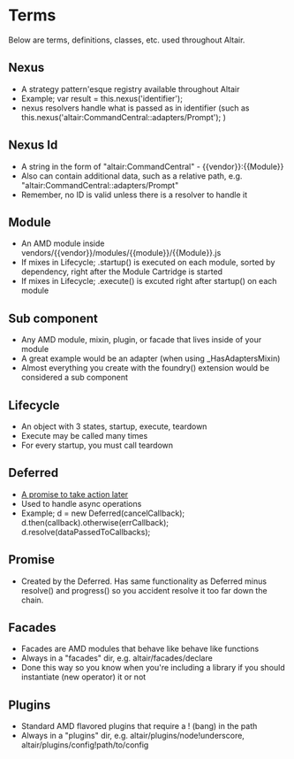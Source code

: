 # Terms

Below are terms, definitions, classes, etc. used throughout Altair.

## Nexus
- A strategy pattern'esque registry available throughout Altair
- Example; var result = this.nexus('identifier');
- nexus resolvers handle what is passed as in identifier (such as this.nexus('altair:CommandCentral::adapters/Prompt'); )

## Nexus Id
- A string in the form of "altair:CommandCentral" - {{vendor}}:{{Module}}
- Also can contain additional data, such as a relative path, e.g. "altair:CommandCentral::adapters/Prompt"
- Remember, no ID is valid unless there is a resolver to handle it

## Module
- An AMD module inside vendors/{{vendor}}/modules/{{module}}/{{Module}}.js
- If mixes in Lifecycle; .startup() is executed on each module, sorted by dependency, right after the Module Cartridge is started
- If mixes in Lifecycle; .execute() is excuted right after startup() on each module

## Sub component
- Any AMD module, mixin, plugin, or facade that lives inside of your module
- A great example would be an adapter (when using _HasAdaptersMixin)
- Almost everything you create with the foundry() extension would be considered a sub component

## Lifecycle
- An object with 3 states, startup, execute, teardown
- Execute may be called many times
- For every startup, you must call teardown

## Deferred
- [A promise to take action later](http://www.html5rocks.com/en/tutorials/es6/promises/)
- Used to handle async operations
- Example; d = new Deferred(cancelCallback); d.then(callback).otherwise(errCallback); d.resolve(dataPassedToCallbacks);

## Promise
- Created by the Deferred. Has same functionality as Deferred minus resolve() and progress() so you accident resolve it too far down the chain.

## Facades
- Facades are AMD modules that behave like behave like functions
- Always in a "facades" dir, e.g. altair/facades/declare
- Done this way so you know when you're including a library if you should instantiate (new operator) it or not

## Plugins
- Standard AMD flavored plugins that require a ! (bang) in the path
- Always in a "plugins" dir, e.g. altair/plugins/node!underscore, altair/plugins/config!path/to/config
